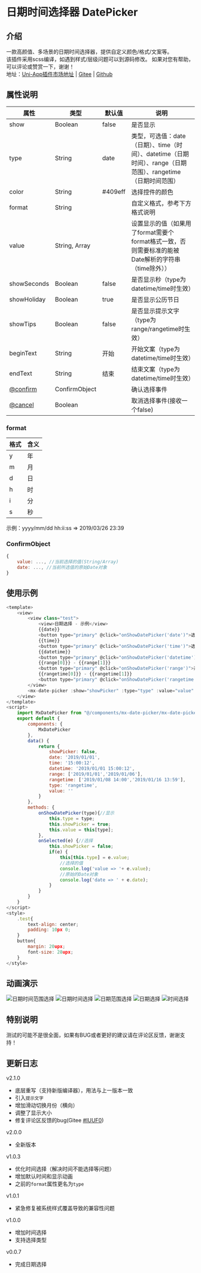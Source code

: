# 日期时间选择器 DatePicker

## 介绍

一款高颜值、多场景的日期时间选择器，提供自定义颜色/格式/文案等。   
该插件采用scss编译，如遇到样式/层级问题可以到源码修改。
如果对您有帮助，可以评论或赞赏一下，谢谢！   
地址：[Uni-App插件市场地址](https://ext.dcloud.net.cn/plugin?id=112) | [Gitee](https://gitee.com/nullfeng/uniapp_date_and_time_selector) | [Github](https://github.com/nulllfeng/uniapp_date_and_time_selector)

## 属性说明
| 属性 | 类型 | 默认值 | 说明 |
| --- | --- | --- | --- |
| show | Boolean | false | 是否显示 |
| type | String | date | 类型，可选值：date（日期）、time（时间）、datetime（日期时间）、range（日期范围）、rangetime（日期时间范围） |
| color | String | #409eff | 选择控件的颜色 |
| format | String |  | 自定义格式，参考下方格式说明 |
| value | String, Array |  | 设置显示的值（如果用了format需要个format格式一致，否则需要标准的能被Date解析的字符串（time除外）） |
| showSeconds | Boolean | false | 是否显示秒（type为datetime/time时生效） |
| showHoliday | Boolean | true | 是否显示公历节日 |
| showTips | Boolean | false | 是否显示提示文字（type为range/rangetime时生效） |
| beginText | String | 开始 | 开始文案（type为datetime/time时生效） |
| endText | String | 结束 | 结束文案（type为datetime/time时生效） |
| [@confirm ]() | ConfirmObject |   | 确认选择事件 |
| [@cancel ]() | Boolean |  | 取消选择事件(接收一个false) |

### format
| 格式 | 含义 |
| --- | --- |
| y | 年 |
| m | 月 |
| d | 日 |
| h | 时 |
| i | 分 |
| s | 秒 |

示例：yyyy/mm/dd hh:ii:ss => 2019/03/26 23:39

### ConfirmObject
```javascript
{
    value: ..., //当前选择的值(String/Array)
    date: ..., //当前所选值的原始Date对象
}
```

## 使用示例

```javascript
<template>
	<view>
		<view class="test">
			<view>日期选择 - 示例</view>
			{{date}}
			<button type="primary" @click="onShowDatePicker('date')">选择日期</button>
			{{time}}
			<button type="primary" @click="onShowDatePicker('time')">选择时间</button>
			{{datetime}}
			<button type="primary" @click="onShowDatePicker('datetime')">选择日期时间</button>
			{{range[0]}} - {{range[1]}}
			<button type="primary" @click="onShowDatePicker('range')">选择日期范围</button>
			{{rangetime[0]}} - {{rangetime[1]}}
			<button type="primary" @click="onShowDatePicker('rangetime')">选择日期时间范围</button>
		</view>
		<mx-date-picker :show="showPicker" :type="type" :value="value" :show-tips="true" :begin-text="'入住'" :end-text="'离店'" :show-seconds="true" @confirm="onSelected" @cancel="onSelected" />
	</view>
</template>
<script>
	import MxDatePicker from "@/components/mx-date-picker/mx-date-picker.vue";
	export default {
		components: {
			MxDatePicker
		},
		data() {
			return {
				showPicker: false,
				date: '2019/01/01',
				time: '15:00:12',
				datetime: '2019/01/01 15:00:12',
				range: ['2019/01/01','2019/01/06'],
				rangetime: ['2019/01/08 14:00','2019/01/16 13:59'],
				type: 'rangetime',
				value: ''
			}
		},
		methods: {
			onShowDatePicker(type){//显示
				this.type = type;
				this.showPicker = true;
				this.value = this[type];
			},
			onSelected(e) {//选择
				this.showPicker = false;
				if(e) {
					this[this.type] = e.value; 
					//选择的值
					console.log('value => '+ e.value);
					//原始的Date对象
					console.log('date => ' + e.date);
				}
			}
		}
	}
</script>
<style>
	.test{
		text-align: center;
		padding: 10px 0;
	}
	button{
		margin: 20upx;
		font-size: 28upx;
	}
</style>
```   

## 动画演示
![日期时间范围选择](https://gitee.com/nullfeng/uniapp_date_and_time_selector/raw/master/gif/%E6%97%A5%E6%9C%9F%E6%97%B6%E9%97%B4%E8%8C%83%E5%9B%B4%E9%80%89%E6%8B%A9.gif)
![日期时间选择](https://gitee.com/nullfeng/uniapp_date_and_time_selector/raw/master/gif/%E6%97%A5%E6%9C%9F%E6%97%B6%E9%97%B4%E9%80%89%E6%8B%A9.gif)
![日期范围选择](https://gitee.com/nullfeng/uniapp_date_and_time_selector/raw/master/gif/%E6%97%A5%E6%9C%9F%E8%8C%83%E5%9B%B4%E9%80%89%E6%8B%A9.gif)
![日期选择](https://gitee.com/nullfeng/uniapp_date_and_time_selector/raw/master/gif/%E6%97%A5%E6%9C%9F%E9%80%89%E6%8B%A9.gif)
![时间选择](https://gitee.com/nullfeng/uniapp_date_and_time_selector/raw/master/gif/%E6%97%B6%E9%97%B4%E9%80%89%E6%8B%A9.gif)
## 特别说明
测试的可能不是很全面，如果有BUG或者更好的建议请在评论区反馈，谢谢支持！

## 更新日志
v2.1.0
* 底层重写（支持新版编译器），用法与上一版本一致
* 引入`提示文字`
* 增加滑动切换月份（横向）
* 调整了显示大小
* 修复评论区反馈的bug(Gitee [#IUUF0](https://gitee.com/nullfeng/uniapp_date_and_time_selector/issues/IUUF0))

v2.0.0
* 全新版本

v1.0.3
* 优化时间选择（解决时间不能选择等问题）
* 增加默认时间和显示动画
* 之前的`format`属性更名为`type`

v1.0.1
* 紧急修复被系统样式覆盖导致的兼容性问题

v1.0.0
* 增加时间选择
* 支持选择类型

v0.0.7
* 完成日期选择